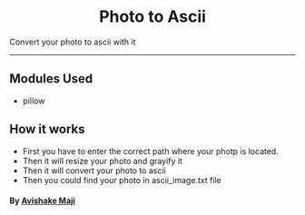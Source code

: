 
<h1 align="center"> Photo to Ascii</h1>
Convert your photo to ascii with it

---------------------------------------------------------------------

## Modules Used
- pillow


## How it works
-  First you have to enter the correct path where your photp is located.
- Then it will  resize your photo and grayify it
- Then it will convert your photo to ascii
- Then you could find your photo in ascii_image.txt file

#### By [Avishake Maji](https://github.com/Avishake007) 
